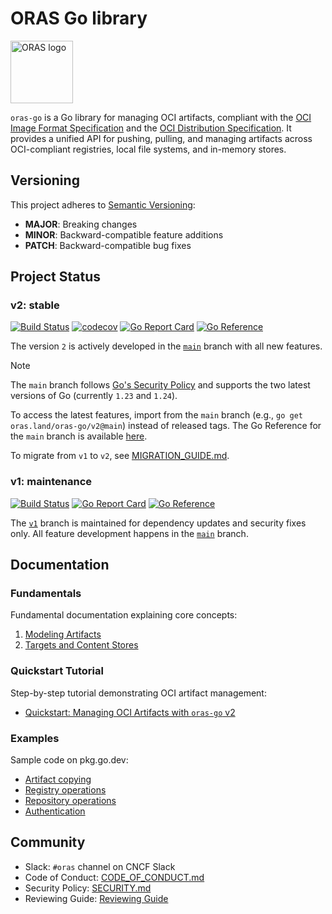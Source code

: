 # ORAS Go library

<p align="left">
<a href="https://oras.land/"><img src="https://oras.land/img/oras.svg" alt="ORAS logo" width="100px"></a>
</p>

`oras-go` is a Go library for managing OCI artifacts, compliant with the [OCI Image Format Specification](https://github.com/opencontainers/image-spec) and the [OCI Distribution Specification](https://github.com/opencontainers/distribution-spec). It provides a unified API for pushing, pulling, and managing artifacts across OCI-compliant registries, local file systems, and in-memory stores.

## Versioning

This project adheres to [Semantic Versioning](https://semver.org/):
- **MAJOR**: Breaking changes
- **MINOR**: Backward-compatible feature additions
- **PATCH**: Backward-compatible bug fixes

## Project Status

### v2: stable

[![Build Status](https://github.com/oras-project/oras-go/actions/workflows/build.yml/badge.svg?event=push&branch=main)](https://github.com/oras-project/oras-go/actions/workflows/build.yml?query=workflow%3Abuild+event%3Apush+branch%3Amain)
[![codecov](https://codecov.io/gh/oras-project/oras-go/branch/main/graph/badge.svg)](https://codecov.io/gh/oras-project/oras-go)
[![Go Report Card](https://goreportcard.com/badge/oras.land/oras-go/v2)](https://goreportcard.com/report/oras.land/oras-go/v2)
[![Go Reference](https://pkg.go.dev/badge/oras.land/oras-go/v2.svg)](https://pkg.go.dev/oras.land/oras-go/v2)

The version `2` is actively developed in the [`main`](https://github.com/oras-project/oras-go/tree/main) branch with all new features.

> [!Note]
> The `main` branch follows [Go's Security Policy](https://github.com/golang/go/security/policy) and supports the two latest versions of Go (currently `1.23` and `1.24`).

To access the latest features, import from the `main` branch (e.g., `go get oras.land/oras-go/v2@main`) instead of released tags.
The Go Reference for the `main` branch is available [here](https://pkg.go.dev/oras.land/oras-go/v2@main).

To migrate from `v1` to `v2`, see [MIGRATION_GUIDE.md](MIGRATION_GUIDE.md).

### v1: maintenance

[![Build Status](https://github.com/oras-project/oras-go/actions/workflows/build.yml/badge.svg?event=push&branch=v1)](https://github.com/oras-project/oras-go/actions/workflows/build.yml?query=workflow%3Abuild+event%3Apush+branch%3Av1)
[![Go Report Card](https://goreportcard.com/badge/oras.land/oras-go)](https://goreportcard.com/report/oras.land/oras-go)
[![Go Reference](https://pkg.go.dev/badge/oras.land/oras-go.svg)](https://pkg.go.dev/oras.land/oras-go)

The [`v1`](https://github.com/oras-project/oras-go/tree/v1) branch is maintained for dependency updates and security fixes only. All feature development happens in the [`main`](https://github.com/oras-project/oras-go/tree/main) branch.

## Documentation

### Fundamentals

Fundamental documentation explaining core concepts:

1. [Modeling Artifacts](docs/Modeling-Artifacts.md)
2. [Targets and Content Stores](docs/Targets.md)

### Quickstart Tutorial

Step-by-step tutorial demonstrating OCI artifact management:

- [Quickstart: Managing OCI Artifacts with `oras-go` v2](docs/tutorial/quickstart.md)

### Examples

Sample code on pkg.go.dev:

- [Artifact copying](https://pkg.go.dev/oras.land/oras-go/v2#pkg-examples)
- [Registry operations](https://pkg.go.dev/oras.land/oras-go/v2/registry#pkg-examples)
- [Repository operations](https://pkg.go.dev/oras.land/oras-go/v2/registry/remote#pkg-examples)
- [Authentication](https://pkg.go.dev/oras.land/oras-go/v2/registry/remote/auth#pkg-examples)

## Community

- Slack: `#oras` channel on CNCF Slack
- Code of Conduct: [CODE_OF_CONDUCT.md](CODE_OF_CONDUCT.md)
- Security Policy: [SECURITY.md](SECURITY.md)
- Reviewing Guide: [Reviewing Guide](https://github.com/oras-project/community/blob/main/REVIEWING.md)
